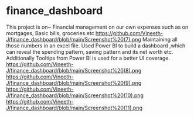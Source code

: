 # finance_dashboard

This project is on~
Financial management on our own expenses such as on mortgages, Basic bills, groceries.etc
https://github.com/Vineeth-J/finance_dashboard/blob/main/Screenshot%20(7).png
Maintaining all those numbers in an excel file.
Used Power BI to build a dashboard ,which can reveal the spending pattern, saving pattern and its net worth etc.
Additionally Tooltips from Power BI is used for a better UI coverage.
https://github.com/Vineeth-J/finance_dashboard/blob/main/Screenshot%20(8).png
https://github.com/Vineeth-J/finance_dashboard/blob/main/Screenshot%20(9).png
https://github.com/Vineeth-J/finance_dashboard/blob/main/Screenshot%20(10).png
https://github.com/Vineeth-J/finance_dashboard/blob/main/Screenshot%20(11).png
